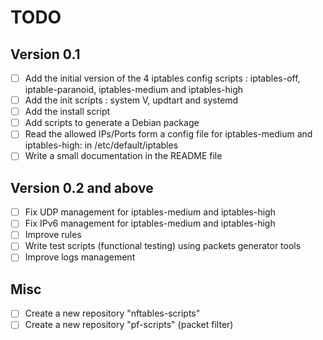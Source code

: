 # TODO

## Version 0.1

- [ ] Add the initial version of the 4 iptables config scripts : iptables-off, iptable-paranoid, iptables-medium and iptables-high
- [ ] Add the init scripts : system V, updtart and systemd
- [ ] Add the install script
- [ ] Add scripts to generate a Debian package
- [ ] Read the allowed IPs/Ports form a config file for iptables-medium and iptables-high: in /etc/default/iptables
- [ ] Write a small documentation in the README file

## Version 0.2 and above

- [ ] Fix UDP management for iptables-medium and iptables-high
- [ ] Fix IPv6 management for iptables-medium and iptables-high
- [ ] Improve rules
- [ ] Write test scripts (functional testing) using packets generator tools
- [ ] Improve logs management

## Misc

- [ ] Create a new repository "nftables-scripts"
- [ ] Create a new repository "pf-scripts" (packet filter)
